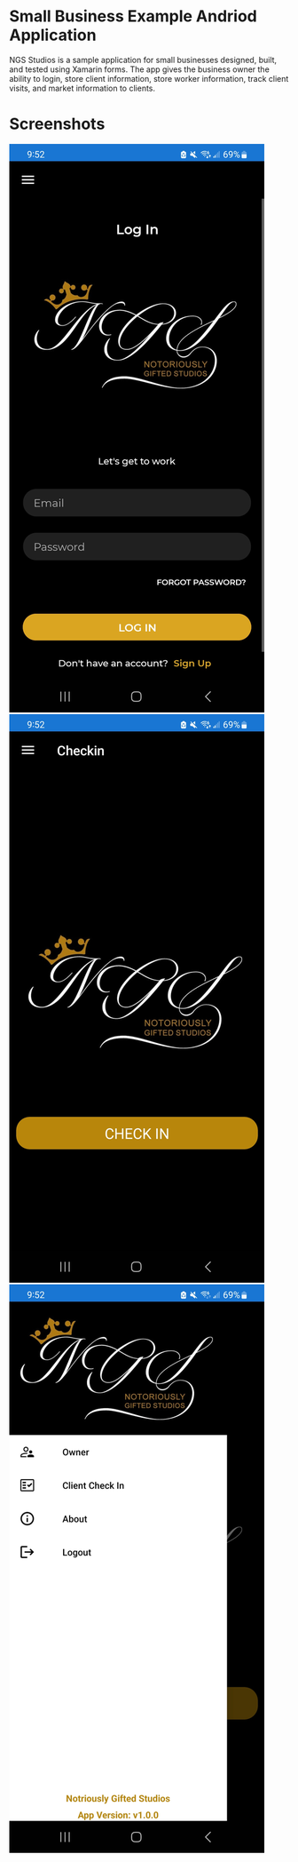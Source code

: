 # Small Business Example Andriod Application
NGS Studios is a sample application for small businesses designed, built, and tested using Xamarin forms. The app gives the business owner the ability to login, store client information, store worker information, track client visits, and market information to clients. 

# Screenshots



![](Barbershop_Prototype/screenshots/Screenshot_20230411_215226.jpg)
![](Barbershop_Prototype/screenshots/Screenshot_20230411_215254.jpg)
![](Barbershop_Prototype/screenshots/Screenshot_20230411_215257.jpg)
